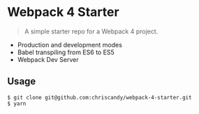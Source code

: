 # Webpack 4 Starter

> A simple starter repo for a Webpack 4 project.

- Production and development modes
- Babel transpiling from ES6 to ES5
- Webpack Dev Server

## Usage
```
$ git clone git@github.com:chriscandy/webpack-4-starter.git
$ yarn
```